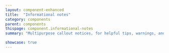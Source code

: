 ```yaml
---
layout: component-enhanced
title:  "Informational notes"
category: components
parent: components
thispage: component.informational-notes
summary: "Multipurpose callout notices, for helpful tips, warnings, and similar."

showcase: true
---
```


